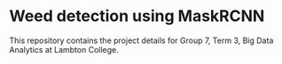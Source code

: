 # Weed detection using MaskRCNN
This repository contains the project details for Group 7, Term 3, Big Data Analytics at Lambton College.
